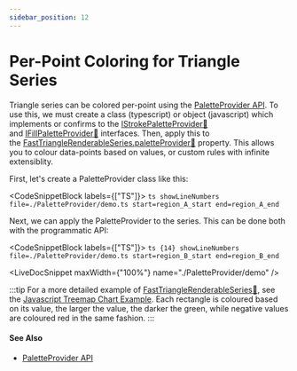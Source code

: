 ```yaml
---
sidebar_position: 12
---
```


# Per-Point Coloring for Triangle Series

Triangle series can be colored per-point using the [PaletteProvider API](/2d-charts/chart-types/palette-provider-api/palette-provider-api-overview). To use this, we must create a class (typescript) or object (javascript) which implements or confirms to the [IStrokePaletteProvider:blue_book:](https://www.scichart.com/documentation/js/current/typedoc/interfaces/istrokepaletteprovider.html) and [IFillPaletteProvider:blue_book:](https://www.scichart.com/documentation/js/current/typedoc/interfaces/ifillpaletteprovider.html) interfaces. Then, apply this to the [FastTriangleRenderableSeries.paletteProvider:blue_book:](https://www.scichart.com/documentation/js/v4/typedoc/classes/fasttrianglerenderableseries.html#paletteprovider) property. This allows you to colour data-points based on values, or custom rules with infinite extensiblity.

First, let's create a PaletteProvider class like this:

<CodeSnippetBlock labels={["TS"]}>
    ```ts showLineNumbers file=./PaletteProvider/demo.ts start=region_A_start end=region_A_end
    ```
</CodeSnippetBlock>

Next, we can apply the PaletteProvider to the series. This can be done both with the programmatic API:

<CodeSnippetBlock labels={["TS"]}>
    ```ts {14} showLineNumbers file=./PaletteProvider/demo.ts start=region_B_start end=region_B_end
    ```
</CodeSnippetBlock>

<LiveDocSnippet maxWidth={"100%"} name="./PaletteProvider/demo" />

:::tip
For a more detailed example of [FastTriangleRenderableSeries:blue_book:](https://www.scichart.com/documentation/js/v4/typedoc/classes/fasttrianglerenderableseries.html), see the [Javascript Treemap Chart Example](https://stagingdemo2.scichart.com/demo/iframe/treemap-chart). Each rectangle is coloured based on its value, the larger the value, the darker the green, while negative values are coloured red in the same fashion.
:::

#### See Also

- [PaletteProvider API](/2d-charts/chart-types/palette-provider-api/palette-provider-api-overview)
